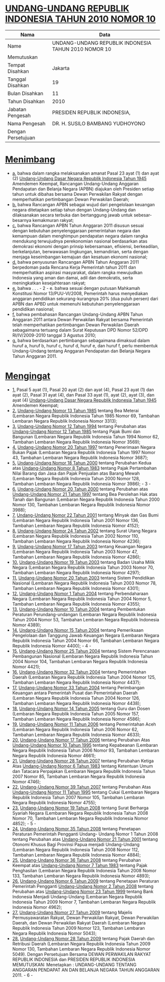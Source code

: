 # [UNDANG-UNDANG REPUBLIK INDONESIA TAHUN 2010 NOMOR 10](http://example.org/legal/document/uu/2010/10)

| Nama | Data |
| ------ | ----- |
|Name|UNDANG-UNDANG REPUBLIK INDONESIA TAHUN 2010 NOMOR 10|
|Memutuskan||
|Tempat Disahkan|Jakarta|
|Tanggal Disahkan|19|
|Bulan Disahkan|11|
|Tahun Disahkan|2010|
|Jabatan Pengesah|PRESIDEN REPUBLIK INDONESIA,|
|Nama Pengesah|DR. H. SUSILO BAMBANG YUDHOYONO|
|Dengan Persetujuan||
# [Menimbang](http://example.org/legal/document/uu/2010/10/menimbang)

* [a.](http://example.org/legal/document/uu/2010/10/menimbang/point/a) bahwa dalam rangka melaksanakan amanat Pasal 23 ayat (1) dan ayat (2) [Undang-Undang Dasar Negara Republik Indonesia Tahun 1945](http://example.org/legal/document/uu) Amendemen Keempat, Rancangan Undang-Undang Anggaran Pendapatan dan Belanja Negara (APBN) diajukan oleh Presiden setiap tahun untuk dibahas bersama Dewan Perwakilan Rakyat dengan memperhatikan pertimbangan Dewan Perwakilan Daerah;
* [b.](http://example.org/legal/document/uu/2010/10/menimbang/point/b) bahwa Rancangan APBN sebagai wujud dari pengelolaan keuangan negara ditetapkan setiap tahun dengan Undang-Undang dan dilaksanakan secara terbuka dan bertanggung jawab untuk sebesar-besarnya kemakmuran rakyat;
* [c.](http://example.org/legal/document/uu/2010/10/menimbang/point/c) bahwa Rancangan APBN Tahun Anggaran 2011 disusun sesuai dengan kebutuhan penyelenggaraan pemerintahan negara dan kemampuan dalam menghimpun pendapatan negara dalam rangka mendukung terwujudnya perekonomian nasional berdasarkan atas demokrasi ekonomi dengan prinsip kebersamaan, efisiensi, berkeadilan, berkelanjutan, berwawasan lingkungan, kemandirian, serta dengan menjaga keseimbangan kemajuan dan kesatuan ekonomi nasional;
* [d.](http://example.org/legal/document/uu/2010/10/menimbang/point/d) bahwa penyusunan Rancangan APBN Tahun Anggaran 2011 berpedoman pada Rencana Kerja Pemerintah tahun 2011 dan memperhatikan aspirasi masyarakat, dalam rangka mewujudkan Indonesia yang aman dan damai, adil dan demokratis, serta meningkatkan kesejahteraan rakyat;
* [e.](http://example.org/legal/document/uu/2010/10/menimbang/point/e) bahwa . . . - 2 - e. bahwa sesuai dengan putusan Mahkamah Konstitusi Nomor 13/PUU-VI/2008, Pemerintah harus menyediakan anggaran pendidikan sekurang-kurangnya 20% (dua puluh persen) dari APBN dan APBD untuk memenuhi kebutuhan penyelenggaraan pendidikan nasional;
* [f.](http://example.org/legal/document/uu/2010/10/menimbang/point/f) bahwa pembahasan Rancangan Undang-Undang APBN Tahun Anggaran 2011 antara Dewan Perwakilan Rakyat bersama Pemerintah telah memperhatikan pertimbangan Dewan Perwakilan Daerah sebagaimana tertuang dalam Surat Keputusan DPD Nomor 52/DPD RI/IV/2009-2010 tanggal 3 Agustus 2010;
* [g.](http://example.org/legal/document/uu/2010/10/menimbang/point/g) bahwa berdasarkan pertimbangan sebagaimana dimaksud dalam huruf a, huruf b, huruf c, huruf d, huruf e, dan huruf f, perlu membentuk Undang-Undang tentang Anggaran Pendapatan dan Belanja Negara Tahun Anggaran 2011.
# [Mengingat](http://example.org/legal/document/uu/2010/10/mengingat)

* [1.](http://example.org/legal/document/uu/2010/10/mengingat/point/0001) Pasal 5 ayat (1), Pasal 20 ayat (2) dan ayat (4), Pasal 23 ayat (1) dan ayat (2), Pasal 31 ayat (4), dan Pasal 33 ayat (1), ayat (2), ayat (3), dan ayat (4) [Undang-Undang Dasar Negara Republik Indonesia Tahun 1945](http://example.org/legal/document/uu) Amendemen Keempat;
* [2.](http://example.org/legal/document/uu/2010/10/mengingat/point/0002) [Undang-Undang Nomor 13 Tahun 1985](http://example.org/legal/document/uu/1985/13) tentang Bea Meterai (Lembaran Negara Republik Indonesia Tahun 1985 Nomor 69, Tambahan Lembaran Negara Republik Indonesia Nomor 3313);
* [3.](http://example.org/legal/document/uu/2010/10/mengingat/point/0003) [Undang-Undang Nomor 12 Tahun 1994](http://example.org/legal/document/uu/1994/12) tentang Perubahan atas [Undang-Undang Nomor 12 Tahun 1985](http://example.org/legal/document/uu/1985/12) tentang Pajak Bumi dan Bangunan (Lembaran Negara Republik Indonesia Tahun 1994 Nomor 62, Tambahan Lembaran Negara Republik Indonesia Nomor 3569);
* [4.](http://example.org/legal/document/uu/2010/10/mengingat/point/0004) [Undang-Undang Nomor 20 Tahun 1997](http://example.org/legal/document/uu/1997/20) tentang Penerimaan Negara Bukan Pajak (Lembaran Negara Republik Indonesia Tahun 1997 Nomor 43, Tambahan Lembaran Negara Republik Indonesia Nomor 3687);
* [5.](http://example.org/legal/document/uu/2010/10/mengingat/point/0005) [Undang-Undang Nomor 18 Tahun 2000](http://example.org/legal/document/uu/2000/18) tentang Perubahan Kedua atas [Undang-Undang Nomor 8 Tahun 1983](http://example.org/legal/document/uu/1983/8) tentang Pajak Pertambahan Nilai Barang dan Jasa dan Pajak Penjualan atas Barang Mewah (Lembaran Negara Republik Indonesia Tahun 2000 Nomor 128, Tambahan Lembaran Negara Republik Indonesia Nomor 3986); - 3 -
* [6.](http://example.org/legal/document/uu/2010/10/mengingat/point/0006) [Undang-Undang Nomor 20 Tahun 2000](http://example.org/legal/document/uu/2000/20) tentang Perubahan atas [Undang-Undang Nomor 21 Tahun 1997](http://example.org/legal/document/uu/1997/21) tentang Bea Perolehan Hak atas Tanah dan Bangunan (Lembaran Negara Republik Indonesia Tahun 2000 Nomor 130, Tambahan Lembaran Negara Republik Indonesia Nomor 3988);
* [7.](http://example.org/legal/document/uu/2010/10/mengingat/point/0007) [Undang-Undang Nomor 22 Tahun 2001](http://example.org/legal/document/uu/2001/22) tentang Minyak dan Gas Bumi (Lembaran Negara Republik Indonesia Tahun 2001 Nomor 136, Tambahan Lembaran Negara Republik Indonesia Nomor 4152);
* [8.](http://example.org/legal/document/uu/2010/10/mengingat/point/0008) [Undang-Undang Nomor 24 Tahun 2002](http://example.org/legal/document/uu/2002/24) tentang Surat Utang Negara (Lembaran Negara Republik Indonesia Tahun 2002 Nomor 110, Tambahan Lembaran Negara Republik Indonesia Nomor 4236);
* [9.](http://example.org/legal/document/uu/2010/10/mengingat/point/0009) [Undang-Undang Nomor 17 Tahun 2003](http://example.org/legal/document/uu/2003/17) tentang Keuangan Negara (Lembaran Negara Republik Indonesia Tahun 2003 Nomor 47, Tambahan Lembaran Negara Republik Indonesia Nomor 4286);
* [10.](http://example.org/legal/document/uu/2010/10/mengingat/point/0010) [Undang-Undang Nomor 19 Tahun 2003](http://example.org/legal/document/uu/2003/19) tentang Badan Usaha Milik Negara (Lembaran Negara Republik Indonesia Tahun 2003 Nomor 70, Tambahan Lembaran Negara Republik Indonesia Nomor 4297);
* [11.](http://example.org/legal/document/uu/2010/10/mengingat/point/0011) [Undang-Undang Nomor 20 Tahun 2003](http://example.org/legal/document/uu/2003/20) tentang Sistem Pendidikan Nasional (Lembaran Negara Republik Indonesia Tahun 2003 Nomor 78, Tambahan Lembaran Negara Republik Indonesia Nomor 4301);
* [12.](http://example.org/legal/document/uu/2010/10/mengingat/point/0012) [Undang-Undang Nomor 1 Tahun 2004](http://example.org/legal/document/uu/2004/1) tentang Perbendaharaan Negara (Lembaran Negara Republik Indonesia Tahun 2004 Nomor 5, Tambahan Lembaran Negara Republik Indonesia Nomor 4355);
* [13.](http://example.org/legal/document/uu/2010/10/mengingat/point/0013) [Undang-Undang Nomor 10 Tahun 2004](http://example.org/legal/document/uu/2004/10) tentang Pembentukan Peraturan Perundang-undangan (Lembaran Negara Republik Indonesia Tahun 2004 Nomor 53, Tambahan Lembaran Negara Republik Indonesia Nomor 4389);
* [14.](http://example.org/legal/document/uu/2010/10/mengingat/point/0014) [Undang-Undang Nomor 15 Tahun 2004](http://example.org/legal/document/uu/2004/15) tentang Pemeriksaan Pengelolaan dan Tanggung Jawab Keuangan Negara (Lembaran Negara Republik Indonesia Tahun 2004 Nomor 66, Tambahan Lembaran Negara Republik Indonesia Nomor 4400); - 4 -
* [15.](http://example.org/legal/document/uu/2010/10/mengingat/point/0015) [Undang-Undang Nomor 25 Tahun 2004](http://example.org/legal/document/uu/2004/25) tentang Sistem Perencanaan Pembangunan Nasional (Lembaran Negara Republik Indonesia Tahun 2004 Nomor 104, Tambahan Lembaran Negara Republik Indonesia Nomor 4421);
* [16.](http://example.org/legal/document/uu/2010/10/mengingat/point/0016) [Undang-Undang Nomor 32 Tahun 2004](http://example.org/legal/document/uu/2004/32) tentang Pemerintahan Daerah (Lembaran Negara Republik Indonesia Tahun 2004 Nomor 125, Tambahan Lembaran Negara Republik Indonesia Nomor 4437);
* [17.](http://example.org/legal/document/uu/2010/10/mengingat/point/0017) [Undang-Undang Nomor 33 Tahun 2004](http://example.org/legal/document/uu/2004/33) tentang Perimbangan Keuangan antara Pemerintah Pusat dan Pemerintahan Daerah (Lembaran Negara Republik Indonesia Tahun 2004 Nomor 126, Tambahan Lembaran Negara Republik Indonesia Nomor 4438);
* [18.](http://example.org/legal/document/uu/2010/10/mengingat/point/0018) [Undang-Undang Nomor 14 Tahun 2005](http://example.org/legal/document/uu/2005/14) tentang Guru dan Dosen (Lembaran Negara Republik Indonesia Tahun 2005 Nomor 157, Tambahan Lembaran Negara Republik Indonesia Nomor 4586);
* [19.](http://example.org/legal/document/uu/2010/10/mengingat/point/0019) [Undang-Undang Nomor 11 Tahun 2006](http://example.org/legal/document/uu/2006/11) tentang Pemerintahan Aceh (Lembaran Negara Republik Indonesia Tahun 2006 Nomor 62, Tambahan Lembaran Negara Republik Indonesia Nomor 4633);
* [20.](http://example.org/legal/document/uu/2010/10/mengingat/point/0020) [Undang-Undang Nomor 17 Tahun 2006](http://example.org/legal/document/uu/2006/17) tentang Perubahan Atas [Undang-Undang Nomor 10 Tahun 1995](http://example.org/legal/document/uu/1995/10) tentang Kepabeanan (Lembaran Negara Republik Indonesia Tahun 2006 Nomor 93, Tambahan Lembaran Negara Republik Indonesia Nomor 4661);
* [21.](http://example.org/legal/document/uu/2010/10/mengingat/point/0021) [Undang-Undang Nomor 28 Tahun 2007](http://example.org/legal/document/uu/2007/28) tentang Perubahan Ketiga Atas [Undang-Undang Nomor 6 Tahun 1983](http://example.org/legal/document/uu/1983/6) tentang Ketentuan Umum dan Tatacara Perpajakan (Lembaran Negara Republik Indonesia Tahun 2007 Nomor 85, Tambahan Lembaran Negara Republik Indonesia Nomor 4746);
* [22.](http://example.org/legal/document/uu/2010/10/mengingat/point/0022) [Undang-Undang Nomor 39 Tahun 2007](http://example.org/legal/document/uu/2007/39) tentang Perubahan Atas [Undang-Undang Nomor 11 Tahun 1995](http://example.org/legal/document/uu/1995/11) tentang Cukai (Lembaran Negara Republik Indonesia Tahun 2007 Nomor 105, Tambahan Lembaran Negara Republik Indonesia Nomor 4755);
* [23.](http://example.org/legal/document/uu/2010/10/mengingat/point/0023) [Undang-Undang Nomor 19 Tahun 2008](http://example.org/legal/document/uu/2008/19) tentang Surat Berharga Syariah Negara (Lembaran Negara Republik Indonesia Tahun 2008 Nomor 70, Tambahan Lembaran Negara Republik Indonesia Nomor 4852); - 5 -
* [24.](http://example.org/legal/document/uu/2010/10/mengingat/point/0024) [Undang-Undang Nomor 35 Tahun 2008](http://example.org/legal/document/uu/2008/35) tentang Penetapan Peraturan Pemerintah Pengganti Undang- Undang Nomor 1 Tahun 2008 tentang Perubahan atas [Undang-Undang Nomor 21 Tahun 2001](http://example.org/legal/document/uu/2001/21) tentang Otonomi Khusus Bagi Provinsi Papua menjadi Undang-Undang (Lembaran Negara Republik Indonesia Tahun 2008 Nomor 112, Tambahan Lembaran Negara Republik Indonesia Nomor 4884);
* [25.](http://example.org/legal/document/uu/2010/10/mengingat/point/0025) [Undang-Undang Nomor 36 Tahun 2008](http://example.org/legal/document/uu/2008/36) tentang Perubahan Keempat atas [Undang-Undang Nomor 7 Tahun 1983](http://example.org/legal/document/uu/1983/7) tentang Pajak Penghasilan (Lembaran Negara Republik Indonesia Tahun 2008 Nomor 133, Tambahan Lembaran Negara Republik Indonesia Nomor 4893);
* [26.](http://example.org/legal/document/uu/2010/10/mengingat/point/0026) [Undang-Undang Nomor 6 Tahun 2009](http://example.org/legal/document/uu/2009/6) tentang Penetapan Peraturan Pemerintah Pengganti [Undang-Undang Nomor 2 Tahun 2008](http://example.org/legal/document/uu/2008/2) tentang Perubahan atas [Undang-Undang Nomor 23 Tahun 1999](http://example.org/legal/document/uu/1999/23) tentang Bank Indonesia Menjadi Undang-Undang (Lembaran Negara Republik Indonesia Tahun 2009 Nomor 7, Tambahan Lembaran Negara Republik Indonesia Nomor 4962);
* [27.](http://example.org/legal/document/uu/2010/10/mengingat/point/0027) [Undang-Undang Nomor 27 Tahun 2009](http://example.org/legal/document/uu/2009/27) tentang Majelis Permusyawaratan Rakyat, Dewan Perwakilan Rakyat, Dewan Perwakilan Daerah, dan Dewan Perwakilan Rakyat Daerah (Lembaran Negara Republik Indonesia Tahun 2009 Nomor 123, Tambahan Lembaran Negara Republik Indonesia Nomor 5043);
* [28.](http://example.org/legal/document/uu/2010/10/mengingat/point/0028) [Undang-Undang Nomor 28 Tahun 2009](http://example.org/legal/document/uu/2009/28) tentang Pajak Daerah dan Retribusi Daerah (Lembaran Negara Republik Indonesia Tahun 2009 Nomor 130, Tambahan Lembaran Negara Republik Indonesia Nomor 5049). Dengan Persetujuan Bersama DEWAN PERWAKILAN RAKYAT REPUBLIK INDONESIA dan PRESIDEN REPUBLIK INDONESIA MEMUTUSKAN: Menetapkan : UNDANG-UNDANG TENTANG ANGGARAN PENDAPAT AN DAN BELANJA NEGARA TAHUN ANGGARAN 2011. - 6 -